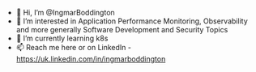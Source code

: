 - 👋 Hi, I’m @IngmarBoddington
- 👀 I’m interested in Application Performance Monitoring, Observability and more generally Software Development and Security Topics
- 🌱 I’m currently learning k8s
- 📫 Reach me here or on LinkedIn - https://uk.linkedin.com/in/ingmarboddington

<!---
IngmarBoddington/IngmarBoddington is a ✨ special ✨ repository because its `README.md` (this file) appears on your GitHub profile.
You can click the Preview link to take a look at your changes.
--->
